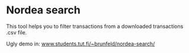 # Nordea search

This tool helps you to filter transactions from a downloaded transactions .csv file.

Ugly demo in: www.students.tut.fi/~brunfeld/nordea-search/
